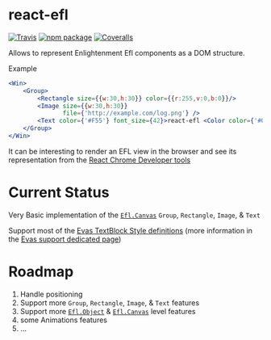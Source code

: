 # react-efl

[![Travis][build-badge]][build]
[![npm package][npm-badge]][npm]
[![Coveralls][coveralls-badge]][coveralls]

Allows to represent Enlightenment Efl components as a DOM structure.

Example
```jsx
<Win>
    <Group>
        <Rectangle size={{w:30,h:30}} color={{r:255,v:0,b:0}}/>
        <Image size={{w:30,h:30}}
               file={'http://example.com/log.png'} />
        <Text color={'#F55'} font_size={42}>react-efl <Color color={'#00F'}>Demo</Color></Text>
    </Group>
</Win>
```

It can be interesting to render an EFL view in the browser and see its representation  from the [React Chrome Developer tools](https://reactjs.org/blog/2014/01/02/react-chrome-developer-tools.html)

# Current Status

Very Basic implementation of the [`Efl.Canvas`](https://www.enlightenment.org/develop/api/efl/canvas) `Group`, `Rectangle`, `Image`, & `Text`

Support most of the [Evas TextBlock Style definitions](https://docs.enlightenment.org/auto/evas_textblock_style_page.html) (more information in the [Evas support dedicated page](./src/Evas/README.md))

# Roadmap

1. Handle positioning
2. Support more `Group`, `Rectangle`, `Image`, & `Text` features
3. Support more [`Efl.Object`](https://www.enlightenment.org/develop/api/efl/object) & [`Efl.Canvas`](https://www.enlightenment.org/develop/api/efl/canvas) level features
4. some Animations features
5. ...

[build-badge]: https://img.shields.io/travis/amorgaut/react-efl/master.png?style=flat-square
[build]: https://travis-ci.org/AMorgaut/react-efl

[npm-badge]: https://img.shields.io/npm/v/react-efl.png?style=flat-square
[npm]: https://www.npmjs.org/package/react-efl

[coveralls-badge]: https://img.shields.io/coveralls/AMorgaut/react-efl/master.png?style=flat-square
[coveralls]: https://coveralls.io/github/AMorgaut/react-efl
